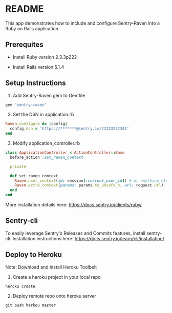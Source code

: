 # README

This app demonstrates how to include and configure Sentry-Raven into a Ruby on Rails application.


## Prerequites  

* Install Ruby version 2.3.3p222

* Install Rails version 5.1.4


## Setup Instructions
1. Add Sentry-Raven gem to Gemfile

``` ruby
gem "sentry-raven"
```

2. Set the DSN in application.rb

``` ruby
Raven.configure do |config|
  config.dsn = 'https://*******@sentry.io/22323232343'
end
```

3. Modify application_controller.rb

``` ruby
class ApplicationController < ActionController::Base
  before_action :set_raven_context

  private

  def set_raven_context
    Raven.user_context(id: session[:current_user_id]) # or anything else in session
    Raven.extra_context(params: params.to_unsafe_h, url: request.url)
  end
end
```

More installation details here: https://docs.sentry.io/clients/ruby/


## Sentry-cli
To easily leverage Sentry's Releases and Commits features, install sentry-cli. Installation instructions here: https://docs.sentry.io/learn/cli/installation/



## Deploy to Heroku
Note: Download and install Heroku Toolbelt
1. Create a heroku project in your local repo
```
heroku create
```

2. Deploy remote repo onto heroku server
```
git push herkou master
```

